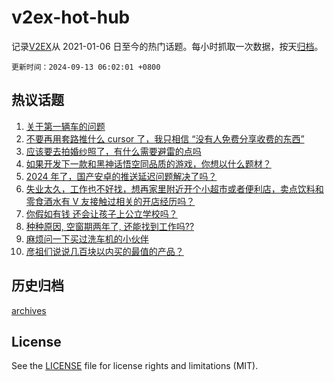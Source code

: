 # v2ex-hot-hub

 记录[V2EX](https://www.v2ex.com/)从 2021-01-06 日至今的热门话题。每小时抓取一次数据，按天[归档](archives)。

`更新时间：2024-09-13 06:02:01 +0800`

## 热议话题

1. [关于第一辆车的问题](https://www.v2ex.com/t/1072221)
1. [不要再用套路推什么 cursor 了，我只相信 “没有人免费分享收费的东西”](https://www.v2ex.com/t/1072166)
1. [应该要去拍婚纱照了，有什么需要避雷的点吗](https://www.v2ex.com/t/1072187)
1. [如果开发下一款和黑神话悟空同品质的游戏，你想以什么题材？](https://www.v2ex.com/t/1072180)
1. [2024 年了，国产安卓的推送延迟问题解决了吗？](https://www.v2ex.com/t/1072236)
1. [失业太久，工作也不好找，想再家里附近开个小超市或者便利店，卖点饮料和零食酒水有 V 友接触过相关的开店经历吗？](https://www.v2ex.com/t/1072171)
1. [你假如有钱 还会让孩子上公立学校吗？](https://www.v2ex.com/t/1072189)
1. [种种原因, 空窗期两年了, 还能找到工作吗??](https://www.v2ex.com/t/1072178)
1. [麻烦问一下买过洗车机的小伙伴](https://www.v2ex.com/t/1072206)
1. [彦祖们说说几百块以内买的最值的产品？](https://www.v2ex.com/t/1072226)

## 历史归档

[archives](archives)

## License

See the [LICENSE](LICENSE) file for license rights and limitations (MIT).
